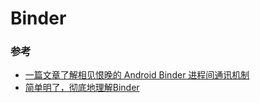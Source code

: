 # Binder

### 参考
* [一篇文章了解相见恨晚的 Android Binder 进程间通讯机制](https://blog.csdn.net/freekiteyu/article/details/70082302)
* [简单明了，彻底地理解Binder](https://blog.csdn.net/huachao1001/article/details/51504469)